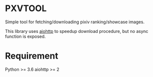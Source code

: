 PXVTOOL
===
Simple tool for fetching/downloading pixiv ranking/showcase images.

This library uses [aiohttp](https://github.com/aio-libs/aiohttp) to speedup download procedure, but no async function is exposed.

# Requirement

Python >= 3.6
aiohttp >= 2
